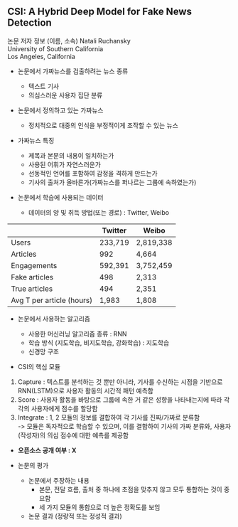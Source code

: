 ## CSI: A Hybrid Deep Model for Fake News Detection

논문 저자 정보 (이름, 소속)
Natali Ruchansky   
University of Southern California   
Los Angeles, California   

* 논문에서 가짜뉴스를 검출하려는 뉴스 종류
  - 텍스트 기사
  - 의심스러운 사용자 집단 분류

* 논문에서 정의하고 있는 가짜뉴스
  - 정치적으로 대중의 인식을 부정적이게 조작할 수 있는 뉴스

* 가짜뉴스 특징
  - 제목과 본문의 내용이 일치하는가
  - 사용된 어휘가 자연스러운가
  - 선동적인 언어를 포함하여 감정을 격하게 만드는가
  - 기사의 출처가 올바른가(가짜뉴스를 퍼나르는 그룹에 속하였는가)

* 논문에서 학습에 사용되는 데이터
  - 데이터의 양 및 취득 방법(또는 경로) : Twitter, Weibo

||Twitter | Weibo | 
|---|---|---|
|Users|233,719|2,819,338|
|Articles|992|4,664|
|Engagements|592,391|3,752,459|
|Fake articles|498|2,313|
|True articles|494|2,351|
|Avg T per article (hours)|1,983|1,808|

* 논문에서 사용하는 알고리즘
  - 사용한 머신러닝 알고리즘 종류 : RNN
  - 학습 방식 (지도학습, 비지도학습, 강화학습) : 지도학습
  - 신경망 구조
  
* CSI의 핵심 모듈
1) Capture : 텍스트를 분석하는 것 뿐만 아니라, 기사를 수신하는 시점을 기반으로 RNN(LSTM)으로 사용자 활동의 시간적 패턴 예측함
2) Score : 사용자 활동을 바탕으로 그룹에 속한 거 같은 성향을 나타내는지에 따라 각각의 사용자에게 점수를 할당함
3) Integrate : 1, 2 모듈의 정보를 결합하여 각 기사를 진짜/가짜로 분류함   
-> 모듈은 독자적으로 학습할 수 있으며, 이를 결합하여 기사의 가짜 분류와, 사용자(작성자)의 의심 점수에 대한 예측를 제공함

* **오픈소스 공개 여부 : X**

* 논문의 평가
  - 논문에서 주장하는 내용
    - 본문, 전달 흐름, 출처 중 하나에 초점을 맞추지 않고 모두 통합하는 것이 중요함
    - 세 가지 모듈의 통합으로 더 높은 정확도를 보임
  - 논문 결과 (정량적 또는 정성적 결과)
